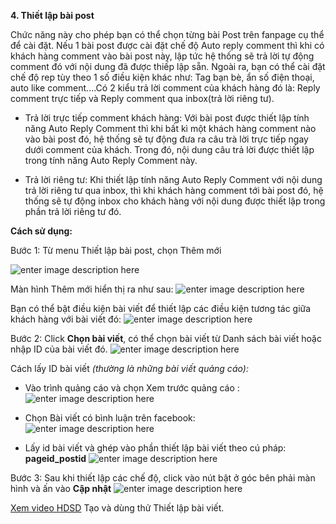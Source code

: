  **4. Thiết lập bài post**

Chức năng này cho phép bạn có thể chọn từng bài Post trên fanpage cụ thể để cài đặt. Nếu 1 bài post được cài đặt chế độ Auto reply comment thì khi có khách hàng comment vào bài post này, lập tức hệ thống sẽ trả lời tự động comment đó với nội dung đã được thiếp lập sẵn. Ngoài ra, bạn có thể cài đặt chế độ rep tùy theo 1 số điều kiện khác như: Tag bạn bè, ẩn số điện thoại, auto like comment....Có 2 kiểu trả lời comment của khách hàng đó là: Reply comment trực tiếp và Reply comment qua inbox(trả lời riêng tư).

- Trả lời trực tiếp comment khách hàng: Với bài post được thiết lập tính năng Auto Reply Comment thì khi bất kì một khách hàng comment nào vào bài post đó, hệ thống sẽ tự động đưa ra câu trà lời trực tiếp ngay dưới comment của khách. Trong đó, nội dung câu trả lời được thiết lập trong tính năng Auto Reply Comment này.

- Trả lời riêng tư: Khi thiết lập tính năng Auto Reply Comment với nội dung trả lời riêng tư qua inbox, thì khi khách hàng comment tới bài post đó, hệ thống sẽ tự động inbox cho khách hàng với nội dung được thiết lập trong phần trả lời riêng tư đó.

**Cách sử dụng:**

Bước 1: Từ menu Thiết lập bài post, chọn Thêm mới

![enter image description here](https://static8.muarecdn.com/original/muare/images/2019/11/19/5383847_46.png)

Màn hình Thêm mới hiển thị ra như sau:
![enter image description here](https://static8.muarecdn.com/original/muare/images/2019/11/19/5383850_47.png)

Bạn có thể bật điều kiện bài viết để thiết lập các điều kiện tương tác giữa khách hàng với bài viết đó:
![enter image description here](https://static8.muarecdn.com/original/muare/images/2019/11/19/5383861_48.png)

Bước 2: Click **Chọn bài viết**, có thể chọn bài viết từ Danh sách bài viết hoặc nhập ID của bài viết đó.
![enter image description here](https://static8.muarecdn.com/original/muare/images/2019/11/19/5383868_49.png)

Cách lấy ID bài viết _(thường là những bài viết quảng cáo):_

- Vào trình quảng cáo và chọn Xem trước quảng cáo :
![enter image description here](https://static8.muarecdn.com/original/muare/images/2019/11/19/5383872_50.png)

- Chọn Bài viết có bình luận trên facebook:
![enter image description here](https://static8.muarecdn.com/original/muare/images/2019/11/19/5383881_51.png)

- Lấy id bài viết và ghép vào phần thiết lập bài viết theo cú pháp: **pageid_postid**
![enter image description here](https://static8.muarecdn.com/original/muare/images/2019/11/19/5383882_52.png)

Bước 3: Sau khi thiết lập các chế độ, click vào nút bật ở góc bên phải màn hình và ấn vào **Cập nhật**
![enter image description here](https://static8.muarecdn.com/original/muare/images/2019/11/19/5383884_53.png)

[Xem video HDSD](https://youtu.be/2izLao1EcZc?list=PLYQfkp8M9WLWe-uVRzY8PaKyo_k5NO2l7) Tạo và dùng thử Thiết lập bài viết.